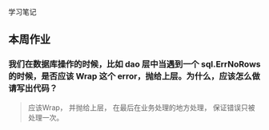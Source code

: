 学习笔记

## 本周作业 
### 我们在数据库操作的时候，比如 dao 层中当遇到一个 sql.ErrNoRows 的时候，是否应该 Wrap 这个 error，抛给上层。为什么，应该怎么做请写出代码？


> 应该Wrap， 并抛给上层， 在最后在业务处理的地方处理， 保证错误只被处理一次。